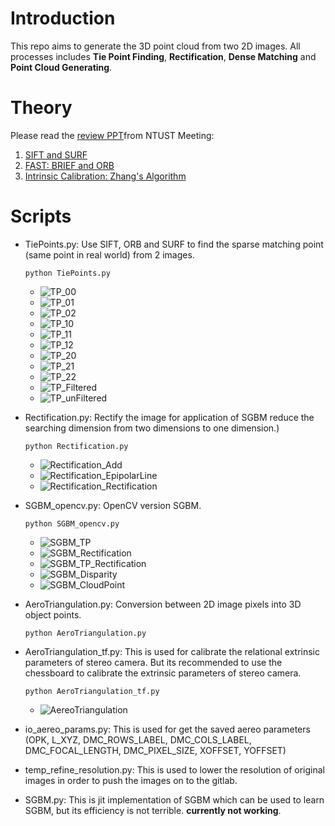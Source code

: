 # Introduction
This repo aims to generate the 3D point cloud from two 2D images. All processes includes **Tie Point Finding**, **Rectification**, **Dense Matching** and **Point Cloud Generating**.

# Theory
Please read the [review PPT](https://thinktronltdcorp-my.sharepoint.com/:x:/g/personal/jeremywang_thinktronltd_com/ETIK0ORjyQNCmSK5ibZ328wBLHgwP2_2f6HOdkQlq_7mFA?e=5wNriE)from NTUST Meeting: 
1. [SIFT and SURF](https://mailntustedutw-my.sharepoint.com/:p:/g/personal/m10907824_ms_ntust_edu_tw/ETqWfzYp1OxKlJFOXiICV_4BR3RhYM5LZzde4jxRnmaEZg?rtime=uRWe-yls2Ug)
2. [FAST: BRIEF and ORB](https://mailntustedutw-my.sharepoint.com/:p:/g/personal/m10907824_ms_ntust_edu_tw/EeWTlCL3d95FrgEhn7VTMIkBY3AWOqo1heU1hZOs8Ma_Ww?e=s8NJLL)
3. [Intrinsic Calibration: Zhang's Algorithm](https://mailntustedutw-my.sharepoint.com/:p:/g/personal/m10907824_ms_ntust_edu_tw/EdCgFJQMQrRElWuIc9XF76wBcZ9pvIiy2R4MOCWoJ8o7NQ?e=jmel33)

# Scripts
- TiePoints.py: Use SIFT, ORB and SURF to find the sparse matching point (same point in real world) from 2 images.
    ```
    python TiePoints.py
    ```
    - ![TP_00](static/TP_00.png)
    - ![TP_01](static/TP_01.png)
    - ![TP_02](static/TP_02.png)
    - ![TP_10](static/TP_10.png)
    - ![TP_11](static/TP_11.png)
    - ![TP_12](static/TP_12.png)
    - ![TP_20](static/TP_20.png)
    - ![TP_21](static/TP_21.png)
    - ![TP_22](static/TP_22.png)
    - ![TP_Filtered](static/TP_Filtered.png)
    - ![TP_unFiltered](static/TP_unFiltered.png)
    
- Rectification.py: Rectify the image for application of SGBM reduce the searching dimension from two dimensions to one dimension.)
    ```
    python Rectification.py
    ```
    - ![Rectification_Add](static/Rectification_Add.png)
    - ![Rectification_EpipolarLine](static/Rectification_EpipolarLine.png)
    - ![Rectification_Rectification](static/Rectification_Rectification.png)

- SGBM_opencv.py: OpenCV version SGBM.
    ```
    python SGBM_opencv.py
    ```
    - ![SGBM_TP](static/SGBM_TP.png)
    - ![SGBM_Rectification](static/SGBM_Rectification.png)
    - ![SGBM_TP_Rectification](static/SGBM_TP_Rectification.png)
    - ![SGBM_Disparity](static/SGBM_Disparity.png)
    - ![SGBM_CloudPoint](static/SGBM_CloudPoint.png)

- AeroTriangulation.py: Conversion between 2D image pixels into 3D object points.
    ```
    python AeroTriangulation.py
    ```

- AeroTriangulation_tf.py: This is used for calibrate the relational extrinsic parameters of stereo camera. But its recommended to use the chessboard to calibrate the extrinsic parameters of stereo camera.
    ```
    python AeroTriangulation_tf.py
    ```
    - ![AereoTriangulation](static/AereoTriangulation.png)

- io_aereo_params.py: This is used for get the saved aereo parameters (OPK, L_XYZ, DMC_ROWS_LABEL, DMC_COLS_LABEL, DMC_FOCAL_LENGTH, DMC_PIXEL_SIZE, XOFFSET, YOFFSET)

- temp_refine_resolution.py: This is used to lower the resolution of original images in order to push the images on to the gitlab.

- SGBM.py: This is jit implementation of SGBM which can be used to learn SGBM, but its efficiency is not terrible. **currently not working**.
